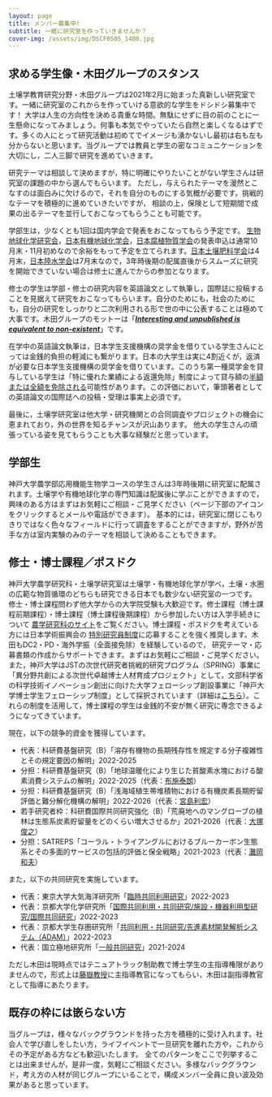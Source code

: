 ```yaml
---
layout: page
title: メンバー募集中!
subtitle: 一緒に研究室を作っていきませんか？
cover-img: /assets/img/DSCF0505_1400.jpg
---
```

## 求める学生像・木田グループのスタンス
土壌学教育研究分野・木田グループは2021年2月に始まった真新しい研究室です。一緒に研究室のこれからを作っていける意欲的な学生をドシドシ募集中です！
大学は人生の方向性を決める貴重な時間。無駄にせずに目の前のことに一生懸命になってみましょう。何事も本気でやっていたら自然と楽しくなるはずです。多くの人にとって研究活動は初めてでイメージも湧かないし最初は右も左も分からないと思います。当グループでは教員と学生の密なコミュニケーションを大切にし，二人三脚で研究を進めていきます。

研究テーマは相談して決めますが，特に明確にやりたいことがない学生さんは研究室の課題の中から選んでもらいます。
ただし，与えられたテーマを漫然とこなすのは面白みに欠けるので，それを自分のものにする気概が必要です。挑戦的なテーマを積極的に進めていきたいですが，
相談の上，保険として短期間で成果の出るテーマを並行しておこなってもらうことも可能です。

学部生は，少なくとも1回は国内学会で発表をおこなってもらう予定です。
[生物地球化学研究会](https://sites.google.com/site/biogeochemnet/home)，[日本有機地球化学会](http://ogeochem.jp/)，[日本腐植物質学会](http://www.research.kobe-u.ac.jp/ans-soil/jhss/)の発表申込は通常10月末・11月初めなので余裕をもって予定を立てられます。[日本土壌肥料学会](http://jssspn.jp/)は4月末，[日本陸水学会](http://www.jslim.jp/)は7月末なので，3年時後期の配属直後からスムーズに研究を開始できていない場合は修士に進んでからの参加となります。

修士の学生は学部・修士の研究内容を英語論文として執筆し，国際誌に投稿することを見据えて研究をおこなってもらいます。自分のためにも，社会のためにも，自分の研究をしっかりと二次利用される形で世の中に公表することは極めて大事です。木田グループのモットーは「[_**Interesting and unpublished is equivalent to non-existent**_](https://onlinelibrary.wiley.com/doi/pdf/10.1002/adma.200400767)」です。

在学中の英語論文執筆は，日本学生支援機構の奨学金を借りている学生さんにとっては金銭的負担の軽減にも繋がります。日本の大学生は実に4割近くが，返済が必要な日本学生支援機構の奨学金を借りています。このうち第一種奨学金を貸与している学生は「特に優れた業績による返還免除」制度によって貸与額の[半額または全額を免除される](https://www.jasso.go.jp/shogakukin/saiyochu/gyosekimenjo/index.html)可能性があります。この評価において，筆頭著者としての英語論文の国際誌への投稿・受理は事実上必須です。

最後に，土壌学研究室は他大学・研究機関との合同調査やプロジェクトの機会に恵まれており，外の世界を知るチャンスが沢山あります。
他大の学生さんの頑張っている姿を見てもらうことも大事な経験だと思っています。

## 学部生
神戸大学農学部応用機能生物学コースの学生さんは3年時後期に研究室に配属されます。土壌学や有機地球化学の専門知識は配属後に学ぶことができますので，
興味のある方はまずはお気軽にご相談・ご見学ください（ページ下部のアイコンをクリックするとメールや電話ができます）。
基本的には，研究室に閉じこもりきりではなく色々なフィールドに行って調査をすることができますが，野外が苦手な方は室内実験のみのテーマを相談して決めることもできます。

## 修士・博士課程／ポスドク
神戸大学農学研究科・土壌学研究室は土壌学・有機地球化学が学べ，土壌・水圏の広範な物質循環のどちらも研究できる日本でも数少ない研究室の一つです。
修士・博士課程問わず他大学からの大学院受験も大歓迎です。修士課程（博士課程前期課程）・博士課程（博士課程後期課程）から参加したい方は入学手続きについて
[農学研究科のサイト](http://www.ans.kobe-u.ac.jp/jyukensei/top.html)をご覧ください。博士課程・ポスドクを考えている方には日本学術振興会の
[特別研究員制度](https://www.jsps.go.jp/j-pd/index.html)に応募することを強く推奨します。木田もDC2・PD・海外学振（全面接免除）を経験しているので，
研究テーマ・応募書類の作成からサポートできます。まずはお気軽にご相談・ご見学ください。  
また，神戸大学はJSTの次世代研究者挑戦的研究プログラム（SPRING）事業に「異分野共創による次世代卓越博士人材育成プロジェクト」として，文部科学省の科学技術イノベーション創出に向けた大学フェローシップ創設事業に「神戸大学博士学生フェローシップ制度」として採択されています（詳細は[こちら](http://www.career.kobe-u.ac.jp/doctor_info/)）。これらの制度を活用して，博士課程の学生は金銭的不安が無く研究に専念できるようになってきています。

現在，以下の競争的資金を獲得しています。  
* 代表：科研費基盤研究（B）「溶存有機物の長期残存性を規定する分子複雑性とその規定要因の解明」2022-2025
* 分担：科研費基盤研究（B）「地球温暖化により生じた貧酸素水塊における酸素消費システムの解明」2022-2025（代表：[布施泰朗](https://environ.kit.ac.jp/about/staff/)）
* 分担：科研費基盤研究（B）「浅海域植生帯堆積物における有機炭素長期貯留評価と難分解化機構の解明」2022-2026（代表：[宮島利宏](https://researchmap.jp/miyajima)）
* 若手研究者枠：科研費国際共同研究強化（B）「荒廃地へのマングローブの植林は生態系炭素貯留量をどのくらい増大させるか」2021-2026（代表：[大塚俊之](https://researchmap.jp/read0166246)）
* 分担：SATREPS「コーラル・トライアングルにおけるブルーカーボン生態系とその多面的サービスの包括的評価と保全戦略」2021-2023（代表：[灘岡和夫](https://researchmap.jp/read0047241)）

また，以下の共同研究を実施しています。
* 代表：東京大学大気海洋研究所「[臨時共同利用研究](https://www.aori.u-tokyo.ac.jp/coop/kashiwa2022.html)」2022-2023
* 代表：京都大学化学研究所「[国際共同利用・共同研究/施設・機器利用型研究/国際共同研究](https://www.icr-ijurc.jp/application/#a02-4)」2022-2023
* 代表：京都大学生存圏研究所「[共同利用・共同研究/先進素材開発解析システム（ADAM）](https://www.rish.kyoto-u.ac.jp/joint_usage-research_center/facilities2022/adam2022/)」2022-2023
* 代表：国立極地研究所「[一般共同研究](https://www.nipr.ac.jp/collaborative_research/koubo.html)」2021-2024

ただし木田は現時点ではテニュアトラック制助教で博士学生の主指導権限がありませんので，形式上は[藤嶽教授](https://kobesoillab.github.io/member/)に主指導教官になってもらい，木田は副指導教官として指導にあたります。

## 既存の枠には嵌らない方
当グループは，様々なバックグラウンドを持った方を積極的に受け入れます。社会人で学び直しをしたい方，ライフイベントで一旦研究を離れた方や，これからその予定がある方なども歓迎いたします。
全てのパターンをここで列挙することは出来ませんが，是非一度，気軽にご相談ください。多様なバックグラウンド，考え方の人材が同じグループにいることで，構成メンバー全員に良い波及効果があると思っています。

